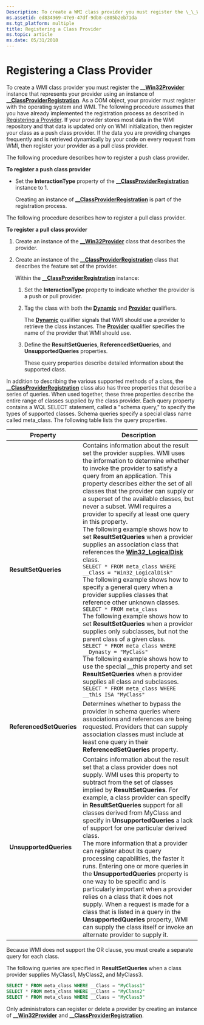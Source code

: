 ```yaml
---
Description: To create a WMI class provider you must register the \_\_Win32Provider instance that represents your provider using an instance of \_\_ClassProviderRegistration.
ms.assetid: ed834969-47e9-47df-9db8-c805b2eb71da
ms.tgt_platform: multiple
title: Registering a Class Provider
ms.topic: article
ms.date: 05/31/2018
---
```


# Registering a Class Provider

To create a WMI class provider you must register the [**\_\_Win32Provider**](--win32provider.md) instance that represents your provider using an instance of [**\_\_ClassProviderRegistration**](--classproviderregistration.md). As a COM object, your provider must register with the operating system and WMI. The following procedure assumes that you have already implemented the registration process as described in [Registering a Provider](registering-a-provider.md). If your provider stores most data in the WMI repository and that data is updated only on WMI initialization, then register your class as a push class provider. If the data you are providing changes frequently and is retrieved dynamically by your code on every request from WMI, then register your provider as a pull class provider.

The following procedure describes how to register a push class provider.

**To register a push class provider**

-   Set the **InteractionType** property of the [**\_\_ClassProviderRegistration**](--classproviderregistration.md) instance to 1.

    Creating an instance of [**\_\_ClassProviderRegistration**](--classproviderregistration.md) is part of the registration process.

The following procedure describes how to register a pull class provider.

**To register a pull class provider**

1.  Create an instance of the [**\_\_Win32Provider**](--win32provider.md) class that describes the provider.
2.  Create an instance of the [**\_\_ClassProviderRegistration**](--classproviderregistration.md) class that describes the feature set of the provider.

    Within the [**\_\_ClassProviderRegistration**](--classproviderregistration.md) instance:

    1.  Set the **InteractionType** property to indicate whether the provider is a push or pull provider.
    2.  Tag the class with both the [**Dynamic**](standard-wmi-qualifiers.md) and [**Provider**](/windows/desktop/api/Provider/nl-provider-provider) qualifiers.

        The [**Dynamic**](standard-wmi-qualifiers.md) qualifier signals that WMI should use a provider to retrieve the class instances. The [**Provider**](/windows/desktop/api/Provider/nl-provider-provider) qualifier specifies the name of the provider that WMI should use.

    3.  Define the **ResultSetQueries**, **ReferencedSetQueries**, and **UnsupportedQueries** properties.

        These query properties describe detailed information about the supported class.

In addition to describing the various supported methods of a class, the [**\_\_ClassProviderRegistration**](--classproviderregistration.md) class also has three properties that describe a series of queries. When used together, these three properties describe the entire range of classes supplied by the class provider. Each query property contains a WQL SELECT statement, called a "schema query," to specify the types of supported classes. Schema queries specify a special class name called meta\_class. The following table lists the query properties.



| Property                 | Description                                                                                                                                                                                                                                                                                                                                                                                                                                                                                                                                                                                                                                                                                                                                                                                                                                                                                                                                                                                                                                                                                                                                                                                                                                                                                                                                      |
|--------------------------|--------------------------------------------------------------------------------------------------------------------------------------------------------------------------------------------------------------------------------------------------------------------------------------------------------------------------------------------------------------------------------------------------------------------------------------------------------------------------------------------------------------------------------------------------------------------------------------------------------------------------------------------------------------------------------------------------------------------------------------------------------------------------------------------------------------------------------------------------------------------------------------------------------------------------------------------------------------------------------------------------------------------------------------------------------------------------------------------------------------------------------------------------------------------------------------------------------------------------------------------------------------------------------------------------------------------------------------------------|
| **ResultSetQueries**     | Contains information about the result set the provider supplies. WMI uses the information to determine whether to invoke the provider to satisfy a query from an application. This property describes either the set of all classes that the provider can supply or a superset of the available classes, but never a subset. WMI requires a provider to specify at least one query in this property.<br/> The following example shows how to set **ResultSetQueries** when a provider supplies an association class that references the [**Win32\_LogicalDisk**](https://docs.microsoft.com/windows/desktop/CIMWin32Prov/win32-logicaldisk) class.<br/> `SELECT * FROM meta_class WHERE __Class = "Win32_LogicalDisk"`<br/> The following example shows how to specify a general query when a provider supplies classes that reference other unknown classes.<br/> `SELECT * FROM meta_class`<br/> The following example shows how to set **ResultSetQueries** when a provider supplies only subclasses, but not the parent class of a given class.<br/> `SELECT * FROM meta_class WHERE __Dynasty = "MyClass"`<br/> The following example shows how to use the special \_\_this property and set **ResultSetQueries** when a provider supplies all class and subclasses.<br/> `SELECT * FROM meta_class WHERE __this ISA "MyClass"`<br/> |
| **ReferencedSetQueries** | Determines whether to bypass the provider in schema queries where associations and references are being requested. Providers that can supply association classes must include at least one query in their **ReferencedSetQueries** property.<br/>                                                                                                                                                                                                                                                                                                                                                                                                                                                                                                                                                                                                                                                                                                                                                                                                                                                                                                                                                                                                                                                                                          |
| **UnsupportedQueries**   | Contains information about the result set that a class provider does not supply. WMI uses this property to subtract from the set of classes implied by **ResultSetQueries**. For example, a class provider can specify in **ResultSetQueries** support for all classes derived from MyClass and specify in **UnsupportedQueries** a lack of support for one particular derived class.<br/> The more information that a provider can register about its query processing capabilities, the faster it runs. Entering one or more queries in the **UnsupportedQueries** property is one way to be specific and is particularly important when a provider relies on a class that it does not supply. When a request is made for a class that is listed in a query in the **UnsupportedQueries** property, WMI can supply the class itself or invoke an alternate provider to supply it.<br/>                                                                                                                                                                                                                                                                                                                                                                                                                                             |



 

Because WMI does not support the OR clause, you must create a separate query for each class.

The following queries are specified in **ResultSetQueries** when a class provider supplies MyClass1, MyClass2, and MyClass3.


```sql
SELECT * FROM meta_class WHERE __Class = "MyClass1"
SELECT * FROM meta_class WHERE __Class = "MyClass2"
SELECT * FROM meta_class WHERE __Class = "MyClass3"
```



Only administrators can register or delete a provider by creating an instance of [**\_\_Win32Provider**](--win32provider.md) and [**\_\_ClassProviderRegistration**](--classproviderregistration.md).

 

 




